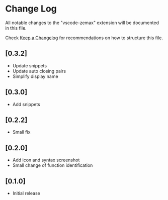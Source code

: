 # Change Log

All notable changes to the "vscode-zemax" extension will be documented in this file.

Check [Keep a Changelog](http://keepachangelog.com/) for recommendations on how to structure this file.

## [0.3.2]
- Update snippets
- Update auto closing pairs
- Simplify display name

## [0.3.0]
- Add snippets

## [0.2.2]
- Small fix

## [0.2.0]
- Add icon and syntax screenshot
- Small change of function identification

## [0.1.0]
- Initial release
